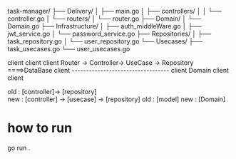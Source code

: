 task-manager/
├── Delivery/
│   ├── main.go
│   ├── controllers/
│   │   └── controller.go
│   └── routers/
│       └── router.go
├── Domain/
│   └── Domain.go
├── Infrastructure/
│   ├── auth_middleWare.go
│   ├── jwt_service.go
│   └── password_service.go
├── Repositories/
│   ├── task_repository.go
│   └── user_repository.go
└── Usecases/
    ├── task_usecases.go
    └── user_usecases.go

client
client
client        Router -> Controller-> UseCase -> Repository   ====>DataBase
client                ----------------------------------
client                               Domain
client
client

old : [controller]-> [repository]  
new : [controller] -> [usecase] -> [repository] 
old : [model]
new : [Domain]




<!-- go run .\Delivery\main.go -->

<!-- air --build.cmd "go build -o bin/api cmd/run.go" --build.bin "./bin/api" -->

<!-- air --build.cmd "go run Delivery/main.go" --build.bin "./bin/api" -->

# how to run 
go run .